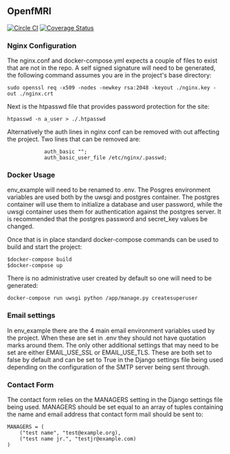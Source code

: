 ## OpenfMRI
[![Circle CI](https://circleci.com/gh/poldracklab/open_fmri.svg?style=shield)](https://circleci.com/gh/poldracklab/open_fmri)
[![Coverage Status](https://coveralls.io/repos/poldracklab/open_fmri/badge.svg?branch=master&service=github)](https://coveralls.io/github/poldracklab/open_fmri?branch=master)

### Nginx Configuration
The nginx.conf and docker-compose.yml expects a couple of files to exist that 
are not in the repo. A self signed signature will need to be generated, the 
following command assumes you are in the project's base directory:

```
sudo openssl req -x509 -nodes -newkey rsa:2048 -keyout ./nginx.key -out ./nginx.crt
```

Next is the htpasswd file that provides password protection for the site: 
```
htpasswd -n a_user > ./.htpasswd
```

Alternatively the auth lines in nginx conf can be removed with out affecting 
the project. Two lines that can be removed are:
```
            auth_basic "";
            auth_basic_user_file /etc/nginx/.passwd;
```


### Docker Usage
env_example will need to be renamed to .env. The Posgres environment variables
are used both by the uwsgi and postgres container. The postgres container will
use them to initialize a database and user password, while the uwsgi container
uses them for authentication against the postgres server. It is recommended 
that the postgres password and secret_key values be changed.

Once that is in place standard docker-compose commands can be used to build and
start the project:
```
$docker-compose build
$docker-compose up
```

There is no administrative user created by default so one will need to be 
generated:
```
docker-compose run uwsgi python /app/manage.py createsuperuser
```

### Email settings
In env_example there are the 4 main email environment variables used by the 
project. When these are set in .env they should not have quotation marks 
around them. The only other additional settings that may need to be set are 
either EMAIL_USE_SSL or EMAIL_USE_TLS. These are both set to false by default 
and can be set to True in the Django settings file being used depending on the 
configuration of the SMTP server being sent through.

### Contact Form
The contact form relies on the MANAGERS setting in the Django settings file 
being used. MANAGERS should be set equal to an array of tuples containing the
name and email address that contact form mail should be sent to:

```
MANAGERS = (
    ("test name", "test@example.org), 
    ("test name jr.", "testjr@example.com)
)
```

